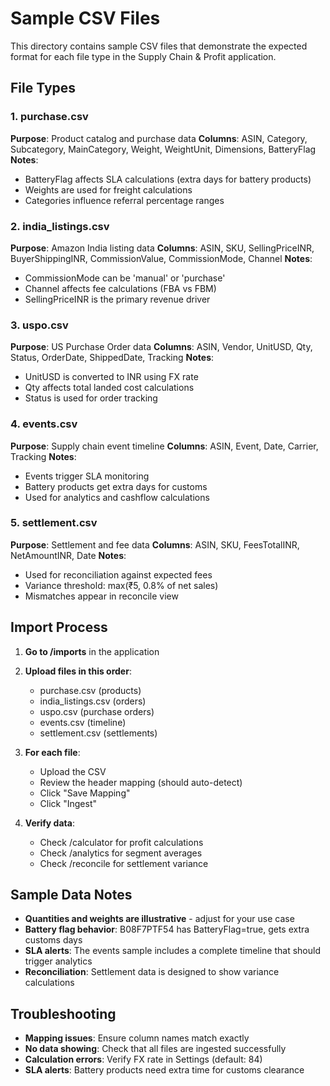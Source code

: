 # Sample CSV Files

This directory contains sample CSV files that demonstrate the expected format for each file type in the Supply Chain & Profit application.

## File Types

### 1. purchase.csv
**Purpose**: Product catalog and purchase data
**Columns**: ASIN, Category, Subcategory, MainCategory, Weight, WeightUnit, Dimensions, BatteryFlag
**Notes**: 
- BatteryFlag affects SLA calculations (extra days for battery products)
- Weights are used for freight calculations
- Categories influence referral percentage ranges

### 2. india_listings.csv
**Purpose**: Amazon India listing data
**Columns**: ASIN, SKU, SellingPriceINR, BuyerShippingINR, CommissionValue, CommissionMode, Channel
**Notes**:
- CommissionMode can be 'manual' or 'purchase'
- Channel affects fee calculations (FBA vs FBM)
- SellingPriceINR is the primary revenue driver

### 3. uspo.csv
**Purpose**: US Purchase Order data
**Columns**: ASIN, Vendor, UnitUSD, Qty, Status, OrderDate, ShippedDate, Tracking
**Notes**:
- UnitUSD is converted to INR using FX rate
- Qty affects total landed cost calculations
- Status is used for order tracking

### 4. events.csv
**Purpose**: Supply chain event timeline
**Columns**: ASIN, Event, Date, Carrier, Tracking
**Notes**:
- Events trigger SLA monitoring
- Battery products get extra days for customs
- Used for analytics and cashflow calculations

### 5. settlement.csv
**Purpose**: Settlement and fee data
**Columns**: ASIN, SKU, FeesTotalINR, NetAmountINR, Date
**Notes**:
- Used for reconciliation against expected fees
- Variance threshold: max(₹5, 0.8% of net sales)
- Mismatches appear in reconcile view

## Import Process

1. **Go to /imports** in the application
2. **Upload files in this order**:
   - purchase.csv (products)
   - india_listings.csv (orders)
   - uspo.csv (purchase orders)
   - events.csv (timeline)
   - settlement.csv (settlements)

3. **For each file**:
   - Upload the CSV
   - Review the header mapping (should auto-detect)
   - Click "Save Mapping"
   - Click "Ingest"

4. **Verify data**:
   - Check /calculator for profit calculations
   - Check /analytics for segment averages
   - Check /reconcile for settlement variance

## Sample Data Notes

- **Quantities and weights are illustrative** - adjust for your use case
- **Battery flag behavior**: B08F7PTF54 has BatteryFlag=true, gets extra customs days
- **SLA alerts**: The events sample includes a complete timeline that should trigger analytics
- **Reconciliation**: Settlement data is designed to show variance calculations

## Troubleshooting

- **Mapping issues**: Ensure column names match exactly
- **No data showing**: Check that all files are ingested successfully
- **Calculation errors**: Verify FX rate in Settings (default: 84)
- **SLA alerts**: Battery products need extra time for customs clearance
